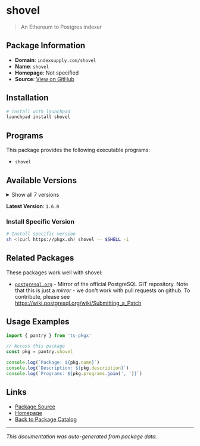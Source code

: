 # shovel

> An Ethereum to Postgres indexer

## Package Information

- **Domain**: `indexsupply.com/shovel`
- **Name**: `shovel`
- **Homepage**: Not specified
- **Source**: [View on GitHub](https://github.com/pkgxdev/pantry/tree/main/projects/indexsupply.com/shovel/package.yml)

## Installation

```bash
# Install with launchpad
launchpad install shovel
```

## Programs

This package provides the following executable programs:

- `shovel`

## Available Versions

<details>
<summary>Show all 7 versions</summary>

- `1.6.0`, `1.5.0`, `1.4.0`, `1.3.0`, `1.2.0`
- `1.1.0`, `1.0.0`

</details>

**Latest Version**: `1.6.0`

### Install Specific Version

```bash
# Install specific version
sh <(curl https://pkgx.sh) shovel -- $SHELL -i
```

## Related Packages

These packages work well with shovel:

- [`postgresql.org`](../../postgresql.org/index.md) - Mirror of the official PostgreSQL GIT repository. Note that this is just a *mirror* - we don't work with pull requests on github. To contribute, please see https://wiki.postgresql.org/wiki/Submitting_a_Patch

## Usage Examples

```typescript
import { pantry } from 'ts-pkgx'

// Access this package
const pkg = pantry.shovel

console.log(`Package: ${pkg.name}`)
console.log(`Description: ${pkg.description}`)
console.log(`Programs: ${pkg.programs.join(', ')}`)
```

## Links

- [Package Source](https://github.com/pkgxdev/pantry/tree/main/projects/indexsupply.com/shovel/package.yml)
- [Homepage](#)
- [Back to Package Catalog](../../../package-catalog.md)

---

*This documentation was auto-generated from package data.*
